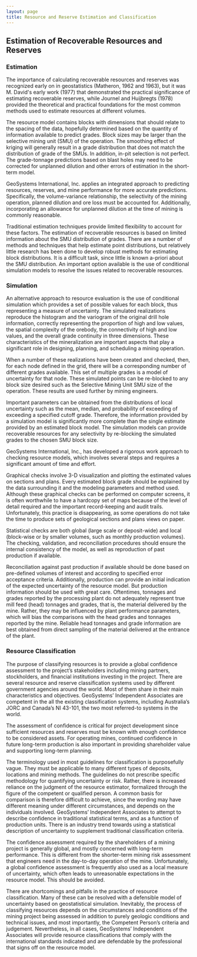 ```yaml
---
layout: page
title: Resource and Reserve Estimation and Classification
---
```

## Estimation of Recoverable Resources and Reserves

### Estimation
 
The importance of calculating recoverable resources and reserves was recognized early on in geostatistics (Matheron, 1962 and 1963), but it was M. David's early work (1977) that demonstrated the practical significance of estimating recoverable reserves, while Journel and Huijbregts (1978) provided the theoretical and practical foundations for the most common methods used to estimate resources at different volumes. <br>
 
The resource model contains blocks with dimensions that should relate to the spacing of the data, hopefully determined based on the quantity of information available to predict grades.  Block sizes may be larger than the selective mining unit (SMU) of the operation.  The smoothing effect of kriging will generally result in a grade distribution that does not match the distribution of grade of the SMUs.  In addition, in-pit selection is not perfect.  The grade-tonnage predictions based on blast holes may need to be corrected for unplanned dilution and other errors of estimation in the short-term model. <br>
 
GeoSystems International, Inc. applies an integrated approach to predicting resources, reserves, and mine performance for more accurate predictions.  Specifically, the volume-variance relationship, the selectivity of the mining operation, planned dilution and ore loss must be accounted for. Additionally, incorporating an allowance for unplanned dilution at the time of mining is commonly reasonable. <br>
 
Traditional estimation techniques provide limited flexibility to account for these factors.  The estimation of recoverable resources is based on limited information about the SMU distribution of grades.  There are a number of methods and techniques that help estimate point distributions, but relatively little research has been done to develop robust methods for estimating block distributions.  It is a difficult task, since little is known a-priori about the SMU distribution.  An important option available is the use of conditional simulation models to resolve the issues related to recoverable resources. <br>
 
### Simulation
 
An alternative approach to resource evaluation is the use of conditional simulation which provides a set of possible values for each block, thus representing a measure of uncertainty.  The simulated realizations reproduce the histogram and the variogram of the original drill hole information, correctly representing the proportion of high and low values, the spatial complexity of the orebody, the connectivity of high and low values, and the overall grade continuity in three dimensions. These characteristics of the mineralization are important aspects that play a significant role in designing, planning, and scheduling a mining operation. <br>
 
When a number of these realizations have been created and checked, then, for each node defined in the grid, there will be a corresponding number of different grades available.  This set of multiple grades is a model of uncertainty for that node.  These simulated points can be re-blocked to any block size desired such as the Selective Mining Unit SMU size of the operation.  These results are used further by mining engineers. <br>
 
Important parameters can be obtained from the distributions of local uncertainty such as the mean, median, and probability of exceeding of exceeding a specified cutoff grade.  Therefore, the information provided by a simulation model is significantly more complete than the single estimate provided by an estimated block model.  The simulation models can provide recoverable resources for any selectivity by re-blocking the simulated grades to the chosen SMU block size. <br>
 
GeoSystems International, Inc., has developed a rigorous work approach to checking resource models, which involves several steps and requires a significant amount of time and effort. <br>
 
Graphical checks involve 3-D visualization and plotting the estimated values on sections and plans.  Every estimated block grade should be explained by the data surrounding it and the modeling parameters and method used.  Although these graphical checks can be performed on computer screens, it is often worthwhile to have a hardcopy set of maps because of the level of detail required and the important record-keeping and audit trails.  Unfortunately, this practice is disappearing, as some operations do not take the time to produce sets of geological sections and plans views on paper. <br>
 
Statistical checks are both global (large scale or deposit-wide) and local (block-wise or by smaller volumes, such as monthly production volumes).  The checking, validation, and reconciliation procedures should ensure the internal consistency of the model, as well as reproduction of past production if available. <br>
 
Reconciliation against past production if available should be done based on pre-defined volumes of interest and according to specified error acceptance criteria. Additionally, production can provide an initial indication of the expected uncertainty of the resource model. But production information should be used with great care.  Oftentimes, tonnages and grades reported by the processing plant do not adequately represent true mill feed (head) tonnages and grades, that is, the material delivered by the mine.  Rather, they may be influenced by plant performance parameters, which will bias the comparisons with the head grades and tonnages reported by the mine.  Reliable head tonnages and grade information are best obtained from direct sampling of the material delivered at the entrance of the plant. <br>
 
### Resource Classification
 
The purpose of classifying resources is to provide a global confidence assessment to the project’s stakeholders including mining partners, stockholders, and financial institutions investing in the project. There are several resource and reserve classification systems used by different government agencies around the world.  Most of them share in their main characteristics and objectives. GeoSystems’ Independent Associates are competent in the all the existing classification systems, including Australia’s JORC and Canada’s NI 43-101, the two most referred-to systems in the world. <br>
 
The assessment of confidence is critical for project development since sufficient resources and reserves must be known with enough confidence to be considered assets.  For operating mines, continued confidence in future long-term production is also important in providing shareholder value and supporting long-term planning. <br>
 
The terminology used in most guidelines for classification is purposefully vague.  They must be applicable to many different types of deposits, locations and mining methods.  The guidelines do not prescribe specific methodology for quantifying uncertainty or risk.  Rather, there is increased reliance on the judgment of the resource estimator, formalized through the figure of the competent or qualified person.  A common basis for comparison is therefore difficult to achieve, since the wording may have different meaning under different circumstances, and depends on the individuals involved. GeoSystems’ Independent Associates to attempt to describe confidence in traditional statistical terms, and as a function of production units. There is an industry trend towards using a statistical description of uncertainty to supplement traditional classification criteria. <br>
 
The confidence assessment required by the shareholders of a mining project is generally global, and mostly concerned with long-term performance.  This is different from the shorter-term mining risk assessment that engineers need in the day-to-day operation of the mine.  Unfortunately, a global confidence assessment is frequently also used as a local measure of uncertainty, which often leads to unreasonable expectations in the resource model. This should be avoided. <br>
 
There are shortcomings and pitfalls in the practice of resource classification.  Many of these can be resolved with a defensible model of uncertainty based on geostatistical simulation.  Inevitably, the process of classifying resources depends on the circumstances and conditions of the mining project being assessed in addition to purely geologic conditions and technical issues, and most importantly, the Competent Person’s criteria and judgement. Nevertheless, in all cases, GeoSystems’ Independent Associates will provide resource classifications that comply with the international standards indicated and are defendable by the professional that signs off on the resource model.

